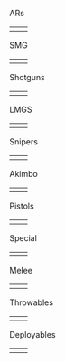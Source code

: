 ARs

|     |     |
| --- | --- |
|     |     |

SMG

|     |     |
| --- | --- |
|     |     |

Shotguns

|     |     |
| --- | --- |
|     |     |

LMGS

|     |     |
| --- | --- |
|     |     |

Snipers

|     |     |
| --- | --- |
|     |     |

Akimbo

|     |     |
| --- | --- |
|     |     |

Pistols

|     |     |
| --- | --- |
|     |     |

Special

|     |     |
| --- | --- |
|     |     |

Melee

|     |     |
| --- | --- |
|     |     |

Throwables

|     |     |
| --- | --- |
|     |     |

Deployables

|     |     |
| --- | --- |
|     |     |

